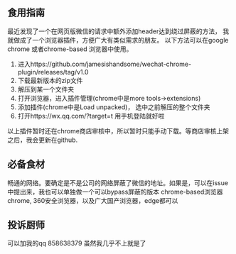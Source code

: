 ## 食用指南

最近发现了一个在网页版微信的请求中额外添加header达到绕过屏蔽的方法，
我就做成了一个浏览器插件，方便广大有类似需求的朋友。
以下方法可以在google chrome 或者chrome-based 浏览器中使用。
1. 进入https://github.com/jamesishandsome/wechat-chrome-plugin/releases/tag/v1.0
2. 下载最新版本的zip文件
3. 解压到某一个文件夹
4. 打开浏览器，进入插件管理(chrome中是more tools->extensions)
5. 添加插件(chrome中是Load unpacked)， 选中之前解压的整个文件夹
6. 打开https://wx.qq.com/?target=t 用手机登陆就好啦

以上插件暂时还在chrome商店审核中，所以暂时只能手动下载。等商店审核上架之后，我会更新在github.

## 必备食材
畅通的网络。要确定是不是公司的网络屏蔽了微信的地址。如果是，可以在issue中提出来，我也可以单独做一个可以bypass屏蔽的版本
chrome-based浏览器 chrome, 360安全浏览器，以及广大国产浏览器，edge都可以

## 投诉厨师
可以加我的qq 858638379 虽然我几乎不上就是了
